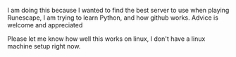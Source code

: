 I am doing this because I wanted to find the best server to use when playing Runescape, I am trying to learn Python, and how github works. 
Advice is welcome and appreciated

Please let me know how well this works on linux, I don't have a linux machine setup right now.
